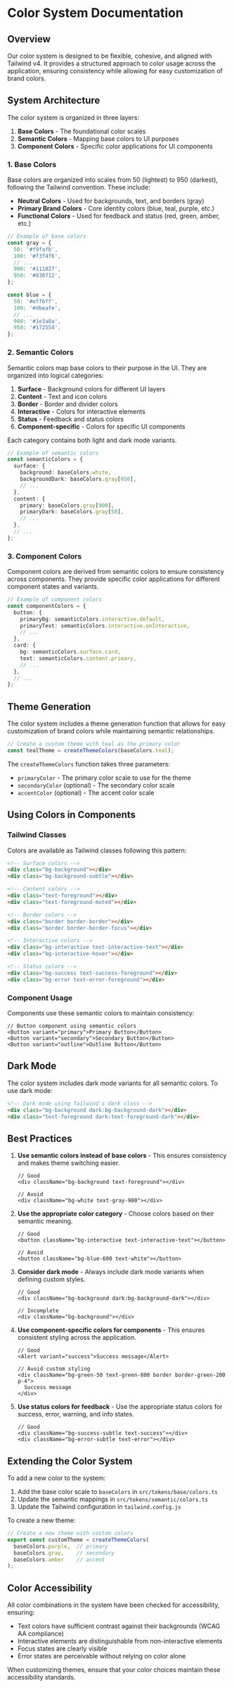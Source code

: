 # Color System Documentation

## Overview

Our color system is designed to be flexible, cohesive, and aligned with Tailwind v4. It provides a structured approach to color usage across the application, ensuring consistency while allowing for easy customization of brand colors.

## System Architecture

The color system is organized in three layers:

1. **Base Colors** - The foundational color scales
2. **Semantic Colors** - Mapping base colors to UI purposes
3. **Component Colors** - Specific color applications for UI components

### 1. Base Colors

Base colors are organized into scales from 50 (lightest) to 950 (darkest), following the Tailwind convention. These include:

- **Neutral Colors** - Used for backgrounds, text, and borders (gray)
- **Primary Brand Colors** - Core identity colors (blue, teal, purple, etc.)
- **Functional Colors** - Used for feedback and status (red, green, amber, etc.)

```typescript
// Example of base colors
const gray = {
  50: '#f9fafb',
  100: '#f3f4f6',
  // ...
  900: '#111827',
  950: '#030712',
};

const blue = {
  50: '#eff6ff',
  100: '#dbeafe',
  // ...
  900: '#1e3a8a',
  950: '#172554',
};
```

### 2. Semantic Colors

Semantic colors map base colors to their purpose in the UI. They are organized into logical categories:

1. **Surface** - Background colors for different UI layers
2. **Content** - Text and icon colors
3. **Border** - Border and divider colors
4. **Interactive** - Colors for interactive elements
5. **Status** - Feedback and status colors
6. **Component-specific** - Colors for specific UI components

Each category contains both light and dark mode variants.

```typescript
// Example of semantic colors
const semanticColors = {
  surface: {
    background: baseColors.white,
    backgroundDark: baseColors.gray[950],
    // ...
  },
  content: {
    primary: baseColors.gray[900],
    primaryDark: baseColors.gray[50],
    // ...
  },
  // ...
};
```

### 3. Component Colors

Component colors are derived from semantic colors to ensure consistency across components. They provide specific color applications for different component states and variants.

```typescript
// Example of component colors
const componentColors = {
  button: {
    primaryBg: semanticColors.interactive.default,
    primaryText: semanticColors.interactive.onInteractive,
    // ...
  },
  card: {
    bg: semanticColors.surface.card,
    text: semanticColors.content.primary,
    // ...
  },
  // ...
};
```

## Theme Generation

The color system includes a theme generation function that allows for easy customization of brand colors while maintaining semantic relationships.

```typescript
// Create a custom theme with teal as the primary color
const tealTheme = createThemeColors(baseColors.teal);
```

The `createThemeColors` function takes three parameters:
- `primaryColor` - The primary color scale to use for the theme
- `secondaryColor` (optional) - The secondary color scale
- `accentColor` (optional) - The accent color scale

## Using Colors in Components

### Tailwind Classes

Colors are available as Tailwind classes following this pattern:

```html
<!-- Surface colors -->
<div class="bg-background"></div>
<div class="bg-background-subtle"></div>

<!-- Content colors -->
<div class="text-foreground"></div>
<div class="text-foreground-muted"></div>

<!-- Border colors -->
<div class="border border-border"></div>
<div class="border border-border-focus"></div>

<!-- Interactive colors -->
<div class="bg-interactive text-interactive-text"></div>
<div class="bg-interactive-hover"></div>

<!-- Status colors -->
<div class="bg-success text-success-foreground"></div>
<div class="bg-error text-error-foreground"></div>
```

### Component Usage

Components use these semantic colors to maintain consistency:

```tsx
// Button component using semantic colors
<Button variant="primary">Primary Button</Button>
<Button variant="secondary">Secondary Button</Button>
<Button variant="outline">Outline Button</Button>
```

## Dark Mode

The color system includes dark mode variants for all semantic colors. To use dark mode:

```html
<!-- Dark mode using Tailwind's dark class -->
<div class="bg-background dark:bg-background-dark"></div>
<div class="text-foreground dark:text-foreground-dark"></div>
```

## Best Practices

1. **Use semantic colors instead of base colors** - This ensures consistency and makes theme switching easier.

   ```tsx
   // Good
   <div className="bg-background text-foreground"></div>
   
   // Avoid
   <div className="bg-white text-gray-900"></div>
   ```

2. **Use the appropriate color category** - Choose colors based on their semantic meaning.

   ```tsx
   // Good
   <button className="bg-interactive text-interactive-text"></button>
   
   // Avoid
   <button className="bg-blue-600 text-white"></button>
   ```

3. **Consider dark mode** - Always include dark mode variants when defining custom styles.

   ```tsx
   // Good
   <div className="bg-background dark:bg-background-dark"></div>
   
   // Incomplete
   <div className="bg-background"></div>
   ```

4. **Use component-specific colors for components** - This ensures consistent styling across the application.

   ```tsx
   // Good
   <Alert variant="success">Success message</Alert>
   
   // Avoid custom styling
   <div className="bg-green-50 text-green-800 border border-green-200 p-4">
     Success message
   </div>
   ```

5. **Use status colors for feedback** - Use the appropriate status colors for success, error, warning, and info states.

   ```tsx
   // Good
   <div className="bg-success-subtle text-success"></div>
   <div className="bg-error-subtle text-error"></div>
   ```

## Extending the Color System

To add a new color to the system:

1. Add the base color scale to `baseColors` in `src/tokens/base/colors.ts`
2. Update the semantic mappings in `src/tokens/semantic/colors.ts`
3. Update the Tailwind configuration in `tailwind.config.js`

To create a new theme:

```typescript
// Create a new theme with custom colors
export const customTheme = createThemeColors(
  baseColors.purple,  // primary
  baseColors.gray,    // secondary
  baseColors.amber    // accent
);
```

## Color Accessibility

All color combinations in the system have been checked for accessibility, ensuring:

- Text colors have sufficient contrast against their backgrounds (WCAG AA compliance)
- Interactive elements are distinguishable from non-interactive elements
- Focus states are clearly visible
- Error states are perceivable without relying on color alone

When customizing themes, ensure that your color choices maintain these accessibility standards.
